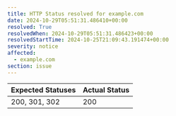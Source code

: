 ```yaml
---
title: HTTP Status resolved for example.com
date: 2024-10-29T05:51:31.486410+00:00
resolved: True
resolvedWhen: 2024-10-29T05:51:31.486423+00:00
resolvedStartTime: 2024-10-25T21:09:43.191474+00:00
severity: notice
affected:
  - example.com
section: issue
---
```


| Expected Statuses | Actual Status  |
|-------------------|----------------|
| 200, 301, 302 | 200 |
